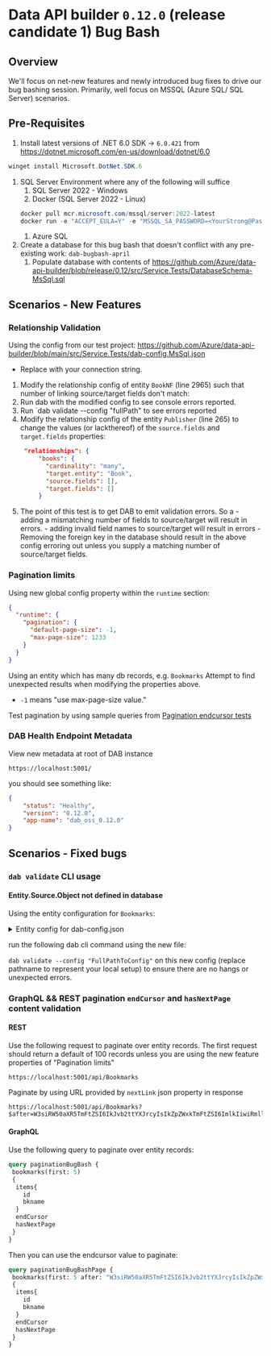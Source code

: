 # Data API builder `0.12.0` (release candidate 1) Bug Bash

## Overview

We'll focus on net-new features and newly introduced bug fixes to drive our bug bashing session.
Primarily, well focus on MSSQL (Azure SQL/ SQL Server) scenarios. 

## Pre-Requisites

1. Install latest versions of .NET 6.0 SDK -> `6.0.421` from https://dotnet.microsoft.com/en-us/download/dotnet/6.0

```powershell
winget install Microsoft.DotNet.SDK.6
```
1. SQL Server Environment where any of the following will suffice
    1. SQL Server 2022 - Windows
    1. Docker (SQL Server 2022 - Linux)
    ```powershell
    docker pull mcr.microsoft.com/mssql/server:2022-latest
    docker run -e "ACCEPT_EULA=Y" -e "MSSQL_SA_PASSWORD=<YourStrong@Passw0rd>" -p 1433:1433 --name sql1 --hostname sql1 -d mcr.microsoft.com/mssql/server:2022-latest
    ```
    1. Azure SQL
1. Create a database for this bug bash that doesn't conflict with any pre-existing work: `dab-bugbash-april`
    1. Populate database with contents of https://github.com/Azure/data-api-builder/blob/release/0.12/src/Service.Tests/DatabaseSchema-MsSql.sql

## Scenarios - New Features

### Relationship Validation
Using the config from our test project: https://github.com/Azure/data-api-builder/blob/main/src/Service.Tests/dab-config.MsSql.json
- Replace with your connection string.

1. Modify the relationship config of entity `BookNF` (line 2965) such that number of linking source/target fields don't match:
  1. Run dab with the modified config to see console errors reported.
  1. Run `dab validate --config "fullPath" to see errors reported
1. Modify the relationship config of the entity `Publisher` (line 265) to change the values (or lackthereof) of the `source.fields` and `target.fields` properties:
   ```json
    "relationships": {
        "books": {
          "cardinality": "many",
          "target.entity": "Book",
          "source.fields": [],
          "target.fields": []
        }
   ```
  1. The point of this test is to get DAB to emit validation errors. So a
    - adding a mismatching number of fields to source/target will result in errors.
    - adding invalid field names to source/target will result in errors
    - Removing the foreign key in the database should result in the above config erroring out unless you supply a matching number of source/target fields.
   

### Pagination limits

Using new global config property within the `runtime` section:
```json
{
  "runtime": {
    "pagination": {
      "default-page-size": -1,
      "max-page-size": 1233
    }
  }
}
```

Using an entity which has many db records, e.g. `Bookmarks` Attempt to find unexpected results when modifying the properties above. 
- `-1` means "use max-page-size value."

Test pagination by using sample queries from [Pagination endcursor tests](#graphql--rest-pagination-endcursor-and-hasnextpage-content-validation)

### DAB Health Endpoint Metadata

View new metadata at root of DAB instance
```https
https://localhost:5001/
```

you should see something like:
```json
{
    "status": "Healthy",
    "version": "0.12.0",
    "app-name": "dab_oss_0.12.0"
}
```

## Scenarios - Fixed bugs

### `dab validate` CLI usage
#### Entity.Source.Object not defined in database
Using the entity configuration for `Bookmarks`:
<details>
  <summary>Entity config for dab-config.json</summary>

```json
    "Bookmarks": {
      "source": {
        "object": "not_a_real_table",
        "type": "table"
      },
      "graphql": {
        "enabled": true,
        "type": {
          "singular": "Bookmarks",
          "plural": "Bookmarks"
        }
      },
      "rest": {
        "enabled": true
      },
      "permissions": [
        {
          "role": "anonymous",
          "actions": [
            {
              "action": "*"
            }
          ]
        },
        {
          "role": "authenticated",
          "actions": [
            {
              "action": "*"
            }
          ]
        }
      ]
    }
```
</details>

run the following dab cli command using the new file:

`dab validate --config "FullPathToConfig"` on this new config (replace pathname to represent your local setup) to ensure there are no hangs or unexpected errors.

### GraphQL && REST pagination `endCursor` and `hasNextPage` content validation

#### REST
Use the following request to paginate over entity records.
The first request should return a default of 100 records unless you are using the new feature properties of "Pagination limits"
```https
https://localhost:5001/api/Bookmarks
```

Paginate by using URL provided by `nextLink` json property in response
```https
https://localhost:5001/api/Bookmarks?$after=W3siRW50aXR5TmFtZSI6IkJvb2ttYXJrcyIsIkZpZWxkTmFtZSI6ImlkIiwiRmllbGRWYWx1ZSI6MTAwLCJEaXJlY3Rpb24iOjB9XQ==
```

#### GraphQL

Use the following query to paginate over entity records:

```graphql
query paginationBugBash {
 bookmarks(first: 5)
 {
  items{
    id
    bkname
  }
  endCursor
  hasNextPage
 }
}
```

Then you can use the endcursor value to paginate:

```graphql
query paginationBugBashPage {
 bookmarks(first: 5 after: "W3siRW50aXR5TmFtZSI6IkJvb2ttYXJrcyIsIkZpZWxkTmFtZSI6ImlkIiwiRmllbGRWYWx1ZSI6NSwiRGlyZWN0aW9uIjowfV0=" )
 {
  items{
    id
    bkname
  }
  endCursor
  hasNextPage
 }
}
```
